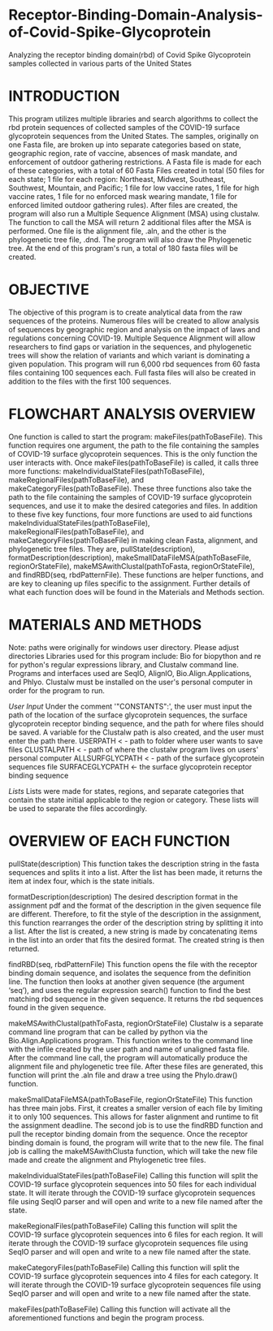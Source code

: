 # Receptor-Binding-Domain-Analysis-of-Covid-Spike-Glycoprotein
Analyzing the receptor binding domain(rbd) of Covid Spike Glycoprotein samples collected in various parts of the United States


# INTRODUCTION
This program utilizes multiple libraries and search algorithms to collect the rbd protein
sequences of collected samples of the COVID-19 surface glycoprotein sequences from the
United States. The samples, originally on one Fasta file, are broken up into separate categories
based on state, geographic region, rate of vaccine, absences of mask mandate, and
enforcement of outdoor gathering restrictions. A Fasta file is made for each of these categories,
with a total of 60 Fasta Files created in total (50 files for each state; 1 file for each region:
Northeast, Midwest, Southeast, Southwest, Mountain, and Pacific; 1 file for low vaccine rates, 1
file for high vaccine rates, 1 file for no enforced mask wearing mandate, 1 file for enforced
limited outdoor gathering rules).
After files are created, the program will also run a Multiple Sequence Alignment (MSA) using
clustalw. The function to call the MSA will return 2 additional files after the MSA is performed.
One file is the alignment file, .aln, and the other is the phylogenetic tree file, .dnd. The program
will also draw the Phylogenetic tree. At the end of this program's run, a total of 180 fasta files
will be created.



# OBJECTIVE
The objective of this program is to create analytical data from the raw sequences of the
proteins. Numerous files will be created to allow analysis of sequences by geographic region
and analysis on the impact of laws and regulations concerning COVID-19. Multiple Sequence
Alignment will allow researchers to find gaps or variation in the sequences, and phylogenetic
trees will show the relation of variants and which variant is dominating a given population.
This program will run 6,000 rbd sequences from 60 fasta files containing 100 sequences each.
Full fasta files will also be created in addition to the files with the first 100 sequences.

# FLOWCHART ANALYSIS OVERVIEW
One function is called to start the program: makeFiles(pathToBaseFile). This function requires
one argument, the path to the file containing the samples of COVID-19 surface glycoprotein
sequences. This is the only function the user interacts with. Once makeFiles(pathToBaseFile) is
called, it calls three more functions: makeIndividualStateFiles(pathToBaseFile),
makeRegionalFiles(pathToBaseFile), and makeCategoryFiles(pathToBaseFile). These three
functions also take the path to the file containing the samples of COVID-19 surface glycoprotein
sequences, and use it to make the desired categories and files.
In addition to these five key functions, four more functions are used to aid functions
makeIndividualStateFiles(pathToBaseFile), makeRegionalFiles(pathToBaseFile), and
makeCategoryFiles(pathToBaseFile) in making clean Fasta, alignment, and phylogenetic tree
files. They are, pullState(description), formatDescription(description),
makeSmallDataFileMSA(pathToBaseFile, regionOrStateFile),
makeMSAwithClustal(pathToFasta, regionOrStateFile), and findRBD(seq, rbdPatternFile).
These functions are helper functions, and are key to cleaning up files specific to the assignment.
Further details of what each function does will be found in the Materials and Methods section.


# MATERIALS AND METHODS
Note: paths were originally for windows user directory. Please adjust directories
Libraries used for this program include: Bio for biopython and re for python's regular
expressions library, and Clustalw command line. Programs and interfaces used are SeqIO,
AlignIO, Bio.Align.Applications, and Phlyo. Clustalw must be installed on the user's personal
computer in order for the program to run.

*User Input*
Under the comment '"CONSTANTS":', the user must input the path of the location of the surface
glycoprotein sequences, the surface glycoprotein receptor binding sequence, and the path for
where files should be saved. A variable for the Clustalw path is also created, and the user must
enter the path there.
USERPATH < - path to folder where user wants to save files
CLUSTALPATH < - path of where the clustalw program lives on users' personal computer
ALLSURFGLYCPATH < - path of the surface glycoprotein sequences file
SURFACEGLYCPATH <- the surface glycoprotein receptor binding sequence

*Lists*
Lists were made for states, regions, and separate categories that contain the state initial
applicable to the region or category. These lists will be used to separate the files accordingly.

# OVERVIEW OF EACH FUNCTION
pullState(description)
This function takes the description string in the fasta sequences and splits it into a list. After the
list has been made, it returns the item at index four, which is the state initials.

formatDescription(description)
The desired description format in the assignment pdf and the format of the description in the
given sequence file are different. Therefore, to fit the style of the description in the assignment,
this function rearranges the order of the description string by splitting it into a list. After the list is
created, a new string is made by concatenating items in the list into an order that fits the desired
format. The created string is then returned.

findRBD(seq, rbdPatternFile)
This function opens the file with the receptor binding domain sequence, and isolates the
sequence from the definition line. The function then looks at another given sequence (the
argument ‘seq’), and uses the regular expression search() function to find the best matching rbd
sequence in the given sequence. It returns the rbd sequences found in the given sequence.

makeMSAwithClustal(pathToFasta, regionOrStateFile)
Clustalw is a separate command line program that can be called by python via the
Bio.Align.Applications program. This function writes to the command line with the infile created
by the user path and name of unaligned fasta file. After the command line call, the program will
automatically produce the alignment file and phylogenetic tree file. After these files are
generated, this function will print the .aln file and draw a tree using the Phylo.draw() function.

makeSmallDataFileMSA(pathToBaseFile, regionOrStateFile)
This function has three main jobs. First, it creates a smaller version of each file by limiting it to
only 100 sequences. This allows for faster alignment and runtime to fit the assignment deadline.
The second job is to use the findRBD function and pull the receptor binding domain from the
sequence. Once the receptor binding domain is found, the program will write that to the new file.
The final job is calling the makeMSAwithClusta function, which will take the new file made and
create the alignment and Phylogenetic tree files.

makeIndividualStateFiles(pathToBaseFile)
Calling this function will split the COVID-19 surface glycoprotein sequences into 50 files for each
individual state. It will iterate through the COVID-19 surface glycoprotein sequences file using
SeqIO parser and will open and write to a new file named after the state.

makeRegionalFiles(pathToBaseFile)
Calling this function will split the COVID-19 surface glycoprotein sequences into 6 files for each
region. It will iterate through the COVID-19 surface glycoprotein sequences file using SeqIO
parser and will open and write to a new file named after the state.

makeCategoryFiles(pathToBaseFile)
Calling this function will split the COVID-19 surface glycoprotein sequences into 4 files for each
category. It will iterate through the COVID-19 surface glycoprotein sequences file using SeqIO
parser and will open and write to a new file named after the state.

makeFiles(pathToBaseFile)
Calling this function will activate all the aforementioned functions and begin the program
process.
